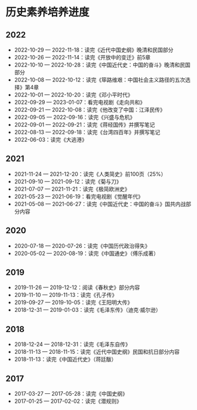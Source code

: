 # 历史素养培养进度

## 2022

- 2022-10-29 — 2022-11-18：读完《近代中国史纲》晚清和民国部分
- 2022-10-26 — 2022-11-14：读完《开放中的变迁》前5章
- 2022-10-10 — 2022-10-28：读完《中国近代史：中国的奋斗》晚清和民国部分
- 2022-10-08 — 2022-10-12：读完《筚路维艰：中国社会主义路径的五次选择》第4章
- 2022-10-01 — 2022-10-20：读完《邓小平时代》
- 2022-09-29 — 2023-01-07：看完电视剧《走向共和》
- 2022-09-21 — 2022-10-08：读完《他改变了中国：江泽民传》
- 2022-09-05 — 2022-09-16：读完《兴盛与危机》
- 2022-09-01 — 2022-09-21：读完《蒋经国传》并撰写笔记
- 2022-08-13 — 2022-09-18：读完《台湾四百年》并撰写笔记
- 2022-06-03：读完《大逃港》

## 2021

- 2021-11-24 — 2021-12-20：读完《人类简史》前100页（25%）
- 2021-09-10 — 2021-09-12：读完《菊与刀》
- 2021-07-07 — 2021-11-21：读完《极简欧洲史》
- 2021-05-23 — 2021-06-19：看完电视剧《觉醒年代》
- 2021-05-08 — 2021-06-27：读完《中国近代史：中国的奋斗》国共内战部分内容

## 2020

- 2020-07-18 — 2020-07-26：读完《中国历代政治得失》
- 2020-05-02 — 2020-08-19：读完《中国通史》（傅乐成著）

## 2019

- 2019-11-26 — 2019-12-12：阅读《春秋史》部分内容
- 2019-11-10 — 2019-11-13：读完《孔子传》
- 2019-09-27 — 2019-10-05：读完《王阳明大传》
- 2018-12-31 — 2019-01-03：读完《毛泽东传》（迪克·威尔逊）

## 2018

- 2018-12-24 — 2018-12-31：读完《毛泽东自传》
- 2018-11-13 — 2018-11-15：读完《近代中国史纲》民国和抗日部分内容
- 2018-11-13：读完《中国近代史》（蒋廷黻）

## 2017

- 2017-03-27 — 2017-05-28：读完《中国史纲》
- 2017-01-25 — 2017-02-02：读完《潜规则》
